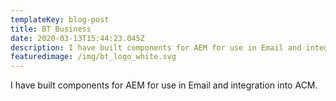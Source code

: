 ```yaml
---
templateKey: blog-post
title: BT Business
date: 2020-03-13T15:44:23.045Z
description: I have built components for AEM for use in Email and integration into ACM.
featuredimage: /img/bt_logo_white.svg
---
```

I have built components for AEM for use in Email and integration into ACM.
